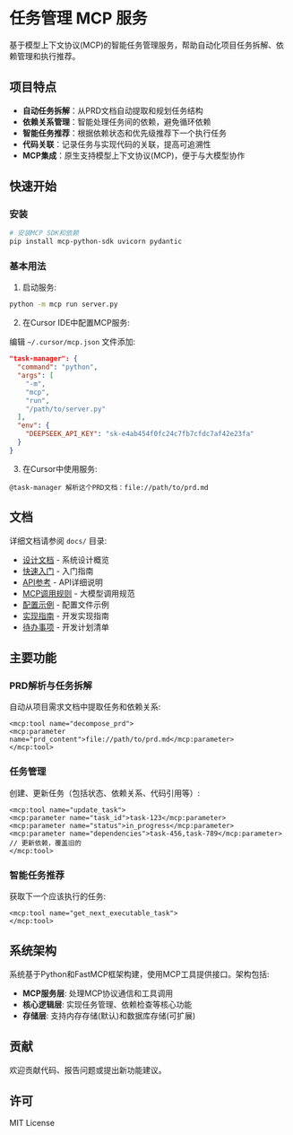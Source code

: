 # 任务管理 MCP 服务

基于模型上下文协议(MCP)的智能任务管理服务，帮助自动化项目任务拆解、依赖管理和执行推荐。

## 项目特点

* **自动任务拆解**：从PRD文档自动提取和规划任务结构
* **依赖关系管理**：智能处理任务间的依赖，避免循环依赖
* **智能任务推荐**：根据依赖状态和优先级推荐下一个执行任务
* **代码关联**：记录任务与实现代码的关联，提高可追溯性
* **MCP集成**：原生支持模型上下文协议(MCP)，便于与大模型协作

## 快速开始

### 安装

```bash
# 安装MCP SDK和依赖
pip install mcp-python-sdk uvicorn pydantic
```

### 基本用法

1. 启动服务:

```bash
python -m mcp run server.py
```

2. 在Cursor IDE中配置MCP服务:

编辑 `~/.cursor/mcp.json` 文件添加:

```json
"task-manager": {
  "command": "python",
  "args": [
    "-m",
    "mcp",
    "run",
    "/path/to/server.py"
  ],
  "env": {
    "DEEPSEEK_API_KEY": "sk-e4ab454f0fc24c7fb7cfdc7af42e23fa"
  }
}
```

3. 在Cursor中使用服务:

```
@task-manager 解析这个PRD文档：file://path/to/prd.md
```

## 文档

详细文档请参阅 `docs/` 目录:

* [设计文档](docs/design.md) - 系统设计概览
* [快速入门](docs/getting-started.md) - 入门指南
* [API参考](docs/api-reference.md) - API详细说明
* [MCP调用规则](docs/mcp-rules.md) - 大模型调用规范
* [配置示例](docs/config-example.md) - 配置文件示例
* [实现指南](docs/implementation-guide.md) - 开发实现指南
* [待办事项](docs/todolist.md) - 开发计划清单

## 主要功能

### PRD解析与任务拆解

自动从项目需求文档中提取任务和依赖关系:

```
<mcp:tool name="decompose_prd">
<mcp:parameter name="prd_content">file://path/to/prd.md</mcp:parameter>
</mcp:tool>
```

### 任务管理

创建、更新任务（包括状态、依赖关系、代码引用等）:

```
<mcp:tool name="update_task">
<mcp:parameter name="task_id">task-123</mcp:parameter>
<mcp:parameter name="status">in_progress</mcp:parameter>
<mcp:parameter name="dependencies">task-456,task-789</mcp:parameter> // 更新依赖，覆盖旧的
</mcp:tool>
```

### 智能任务推荐

获取下一个应该执行的任务:

```
<mcp:tool name="get_next_executable_task">
</mcp:tool>
```

## 系统架构

系统基于Python和FastMCP框架构建，使用MCP工具提供接口。架构包括:

* **MCP服务层**: 处理MCP协议通信和工具调用
* **核心逻辑层**: 实现任务管理、依赖检查等核心功能
* **存储层**: 支持内存存储(默认)和数据库存储(可扩展)

## 贡献

欢迎贡献代码、报告问题或提出新功能建议。

## 许可

MIT License